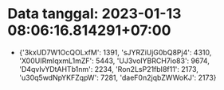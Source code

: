 # Data tanggal: 2023-01-13 08:06:16.814291+07:00

* {'3kxUD7W1OcQOLxfM': 1391, 'sJYRZiUjG0bQ8Pj4': 4310, 'X00UIRmIqxmL1mZF': 5443, 'UJ3voIYBRCH7io83': 9674, 'D4qvIvYDtAHTb1nm': 2234, 'Ron2LsP21fbI8f11': 2173, 'u30q5wdNpYKFZqpW': 7281, 'daeF0n2jqbZWWoKJ': 2173}
